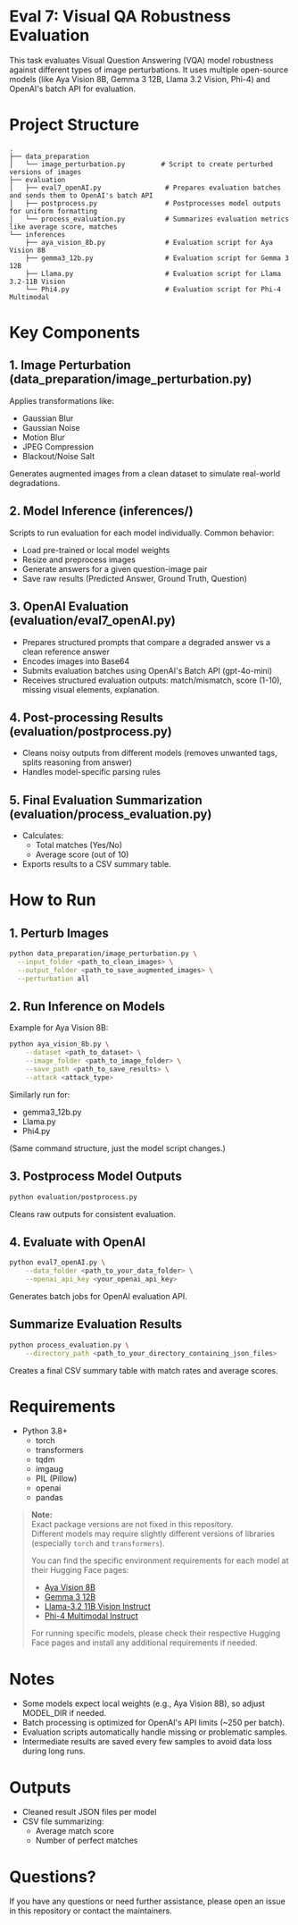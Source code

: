 # Eval 7: Visual QA Robustness Evaluation

This task evaluates Visual Question Answering (VQA) model robustness against different types of image perturbations. It uses multiple open-source models (like Aya Vision 8B, Gemma 3 12B, Llama 3.2 Vision, Phi-4) and OpenAI's batch API for evaluation.

# Project Structure
```
.
├── data_preparation
│   └── image_perturbation.py         # Script to create perturbed versions of images
├── evaluation
│   ├── eval7_openAI.py                # Prepares evaluation batches and sends them to OpenAI's batch API
│   ├── postprocess.py                 # Postprocesses model outputs for uniform formatting
│   └── process_evaluation.py          # Summarizes evaluation metrics like average score, matches
└── inferences
    ├── aya_vision_8b.py               # Evaluation script for Aya Vision 8B
    ├── gemma3_12b.py                  # Evaluation script for Gemma 3 12B
    ├── Llama.py                       # Evaluation script for Llama 3.2-11B Vision
    └── Phi4.py                        # Evaluation script for Phi-4 Multimodal
```


# Key Components

## 1. Image Perturbation (data_preparation/image_perturbation.py)
Applies transformations like:
- Gaussian Blur
- Gaussian Noise
- Motion Blur
- JPEG Compression
- Blackout/Noise Salt

Generates augmented images from a clean dataset to simulate real-world degradations.


## 2. Model Inference (inferences/)
Scripts to run evaluation for each model individually. Common behavior:

- Load pre-trained or local model weights
- Resize and preprocess images
- Generate answers for a given question-image pair
- Save raw results (Predicted Answer, Ground Truth, Question)

## 3. OpenAI Evaluation (evaluation/eval7_openAI.py)
- Prepares structured prompts that compare a degraded answer vs a clean reference answer
- Encodes images into Base64
- Submits evaluation batches using OpenAI's Batch API (gpt-4o-mini)
- Receives structured evaluation outputs: match/mismatch, score (1-10), missing visual elements, explanation.

## 4. Post-processing Results (evaluation/postprocess.py)
- Cleans noisy outputs from different models (removes unwanted tags, splits reasoning from answer)
- Handles model-specific parsing rules

## 5. Final Evaluation Summarization (evaluation/process_evaluation.py)
- Calculates:
    - Total matches (Yes/No)
    - Average score (out of 10)
- Exports results to a CSV summary table.


# How to Run

## 1. Perturb Images
```bash
python data_preparation/image_perturbation.py \
  --input_folder <path_to_clean_images> \
  --output_folder <path_to_save_augmented_images> \
  --perturbation all
```

## 2. Run Inference on Models
Example for Aya Vision 8B:
```bash
python aya_vision_8b.py \
    --dataset <path_to_dataset> \
    --image_folder <path_to_image_folder> \
    --save_path <path_to_save_results> \
    --attack <attack_type>
```

Similarly run for:
- gemma3_12b.py
- Llama.py
- Phi4.py

(Same command structure, just the model script changes.)

## 3. Postprocess Model Outputs
```bash
python evaluation/postprocess.py
```

Cleans raw outputs for consistent evaluation.

## 4. Evaluate with OpenAI

```bash
python eval7_openAI.py \
    --data_folder <path_to_your_data_folder> \
    --openai_api_key <your_openai_api_key>
```

Generates batch jobs for OpenAI evaluation API.

## Summarize Evaluation Results
```bash
python process_evaluation.py \
    --directory_path <path_to_your_directory_containing_json_files>
```

Creates a final CSV summary table with match rates and average scores.


# Requirements
- Python 3.8+
    - torch
    - transformers
    - tqdm
    - imgaug
    - PIL (Pillow)
    - openai
    - pandas

> **Note:**  
> Exact package versions are not fixed in this repository.  
> Different models may require slightly different versions of libraries (especially `torch` and `transformers`).  
> 
> You can find the specific environment requirements for each model at their Hugging Face pages:
> - [Aya Vision 8B](https://huggingface.co/CohereForAI/aya-vision-8b)
> - [Gemma 3 12B](https://huggingface.co/google/gemma-3-12b-it)
> - [Llama-3.2 11B Vision Instruct](https://huggingface.co/meta-llama/Llama-3.2-11B-Vision-Instruct)
> - [Phi-4 Multimodal Instruct](https://huggingface.co/microsoft/phi-4-multimodal-instruct)
> 
> For running specific models, please check their respective Hugging Face pages and install any additional requirements if needed.


# Notes
- Some models expect local weights (e.g., Aya Vision 8B), so adjust MODEL_DIR if needed.
- Batch processing is optimized for OpenAI's API limits (~250 per batch).
- Evaluation scripts automatically handle missing or problematic samples.
- Intermediate results are saved every few samples to avoid data loss during long runs.

# Outputs
- Cleaned result JSON files per model
- CSV file summarizing:
    - Average match score
    - Number of perfect matches

# Questions?
If you have any questions or need further assistance, please open an issue in this repository or contact the maintainers.
